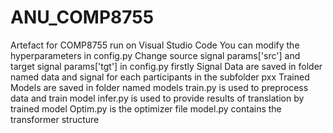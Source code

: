 # ANU_COMP8755
Artefact for COMP8755
run on Visual Studio Code
You can modify the hyperparameters in config.py
Change source signal params['src'] and target signal params['tgt'] in config.py firstly
Signal Data are saved in folder named data and signal for each participants in the subfolder pxx
Trained Models are saved in folder named models
train.py is used to preprocess data and train model
infer.py is used to provide results of translation by trained model
Optim.py is the optimizer file
model.py contains the transformer structure
